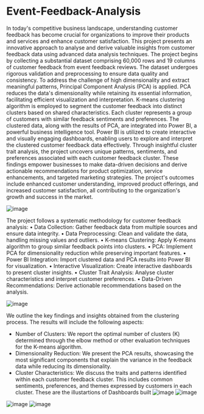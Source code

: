 # Event-Feedback-Analysis

In today's competitive business landscape, understanding customer feedback has become crucial 
for organizations to improve their products and services and enhance customer satisfaction. This 
project presents an innovative approach to analyse and derive valuable insights from customer 
feedback data using advanced data analysis techniques.
The project begins by collecting a substantial dataset comprising 60,000 rows and 19 columns of 
customer feedback from event feedback reviews. The dataset undergoes rigorous validation and 
preprocessing to ensure data quality and consistency.
To address the challenge of high dimensionality and extract meaningful patterns, Principal 
Component Analysis (PCA) is applied. PCA reduces the data's dimensionality while retaining its 
essential information, facilitating efficient visualization and interpretation. K-means clustering 
algorithm is employed to segment the customer feedback into distinct clusters based on shared 
characteristics. Each cluster represents a group of customers with similar feedback sentiments and 
preferences.
The clustered data, along with the results of PCA, are integrated into Power BI, a powerful 
business intelligence tool. Power BI is utilized to create interactive and visually engaging 
dashboards, enabling users to explore and interpret the clustered customer feedback data 
effectively.
Through insightful cluster trait analysis, the project uncovers unique patterns, sentiments, and 
preferences associated with each customer feedback cluster. These findings empower businesses to 
make data-driven decisions and derive actionable recommendations for product optimization, 
service enhancements, and targeted marketing strategies.
The project's outcomes include enhanced customer understanding, improved product offerings, and 
increased customer satisfaction, all contributing to the organization's growth and success in the 
market.

![image](https://github.com/Monish-07/Event-Feedback-Analysis/assets/95215581/dc95e538-beaa-4d6f-8291-d930ff71a6d9)

The project follows a systematic methodology for customer feedback analysis:
• Data Collection: Gather feedback data from multiple sources and ensure data integrity.
• Data Preprocessing: Clean and validate the data, handling missing values and outliers.
• K-means Clustering: Apply K-means algorithm to group similar feedback points into 
clusters.
• PCA: Implement PCA for dimensionality reduction while preserving important features.
• Power BI Integration: Import clustered data and PCA results into Power BI for 
visualization.
• Interactive Visualization: Create interactive dashboards to present cluster insights.
• Cluster Trait Analysis: Analyse cluster characteristics and interpret customer 
preferences.
• Data-Driven Recommendations: Derive actionable recommendations based on the 
analysis.

![image](https://github.com/Monish-07/Event-Feedback-Analysis/assets/95215581/728504d7-ce6e-4f23-95ab-27c0ad0ccbe1)

We outline the key findings and insights obtained from the clustering process. The results will 
include the following aspects:
- Number of Clusters: We report the optimal number of clusters (K) determined through the elbow 
method or other evaluation techniques for the K-means algorithm.
- Dimensionality Reduction: We present the PCA results, showcasing the most significant 
components that explain the variance in the feedback data while reducing its dimensionality.
- Cluster Characteristics: We discuss the traits and patterns identified within each customer 
feedback cluster. This includes common sentiments, preferences, and themes expressed by 
customers in each cluster.
These are the illustartions of Dashboards built
![image](https://github.com/Monish-07/Event-Feedback-Analysis/assets/95215581/d4a0ecf2-60be-4705-baf8-f4ecaf44079b)
![image](https://github.com/Monish-07/Event-Feedback-Analysis/assets/95215581/dca86ee8-5e17-4f3f-9b67-d84ac4e8bb65)

![image](https://github.com/Monish-07/Event-Feedback-Analysis/assets/95215581/55683786-43a3-4052-a51b-05eedb58b753)
![image](https://github.com/Monish-07/Event-Feedback-Analysis/assets/95215581/10d7c289-d4f0-4b6d-bac1-b7214b54bd1b)



